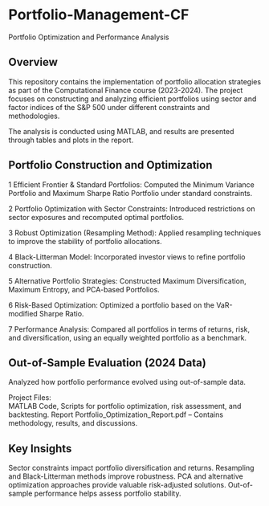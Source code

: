 # Portfolio-Management-CF


Portfolio Optimization and Performance Analysis

## Overview

This repository contains the implementation of portfolio allocation strategies as part of the Computational Finance course (2023-2024). The project focuses on constructing and analyzing efficient portfolios using sector and factor indices of the S&P 500 under different constraints and methodologies.

The analysis is conducted using MATLAB, and results are presented through tables and plots in the report.

## Portfolio Construction and Optimization
1️ Efficient Frontier & Standard Portfolios:
Computed the Minimum Variance Portfolio and Maximum Sharpe Ratio Portfolio under standard constraints.

2️ Portfolio Optimization with Sector Constraints:
Introduced restrictions on sector exposures and recomputed optimal portfolios.

3️ Robust Optimization (Resampling Method):
Applied resampling techniques to improve the stability of portfolio allocations.

4️ Black-Litterman Model:
Incorporated investor views to refine portfolio construction.

5️ Alternative Portfolio Strategies:
Constructed Maximum Diversification, Maximum Entropy, and PCA-based Portfolios.

6️ Risk-Based Optimization:
Optimized a portfolio based on the VaR-modified Sharpe Ratio.

7️ Performance Analysis:
Compared all portfolios in terms of returns, risk, and diversification, using an equally weighted portfolio as a benchmark.

## Out-of-Sample Evaluation (2024 Data)
Analyzed how portfolio performance evolved using out-of-sample data.

Project Files:  
MATLAB Code, Scripts for portfolio optimization, risk assessment, and backtesting. 
Report
Portfolio_Optimization_Report.pdf – Contains methodology, results, and discussions.

## Key Insights
Sector constraints impact portfolio diversification and returns.
Resampling and Black-Litterman methods improve robustness.
PCA and alternative optimization approaches provide valuable risk-adjusted solutions.
Out-of-sample performance helps assess portfolio stability.
